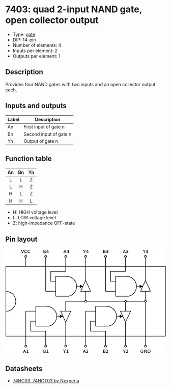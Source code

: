 # 7403: quad 2-input NAND gate, open collector output

- Type: [gate](gates.md)
- DIP: 14-pin
- Number of elements: 4
- Inputs per element: 2
- Outputs per element: 1

## Description

Provides four NAND gates with two inputs and an open collector output each.

## Inputs and outputs

| Label | Description            |
| ----- | ---------------------- |
| An    | First input of gate n  |
| Bn    | Second input of gate n |
| Yn    | Output of gate n       |

## Function table

| An  | Bn  | Yn  |
|:---:|:---:|:---:|
| L   | L   | Z   |
| L   | H   | Z   |
| H   | L   | Z   |
| H   | H   | L   |

- H: HIGH voltage level
- L: LOW voltage level
- Z: high-impedance OFF-state

## Pin layout

![](../dia/7403-dip.png)

## Datasheets

- [74HC03, 74HCT03 by Nexperia](https://assets.nexperia.com/documents/data-sheet/74HC_HCT03.pdf)
